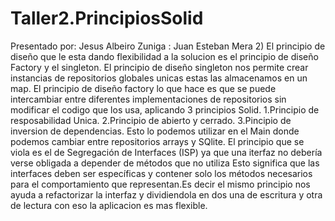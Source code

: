 # Taller2.PrincipiosSolid
Presentado por: Jesus Albeiro Zuniga
              : Juan Esteban Mera
2)
El principio de diseño que le esta dando flexibilidad a la solucion es el principio de diseño Factory y el singleton.
El principio de diseño singleton nos permite crear instancias de repositorios globales unicas estas las almacenamos en un map.
El principio de diseño factory lo que hace es que se puede intercambiar entre diferentes implementaciones de repositorios sin modificar el codigo que los usa, aplicando 
3 principios Solid.
1.Principio de resposabilidad Unica.
2.Principio de abierto y cerrado.
3.Pincipio de inversion de dependencias.
Esto lo podemos utilizar en el Main donde podemos cambiar entre repositorios arrays y SQlite.
El principio que se viola es el de Segregación de Interfaces (ISP) ya que una iterfaz no debería verse obligada a depender de métodos que no utiliza
Esto significa que las interfaces deben ser específicas y contener solo los métodos necesarios para el comportamiento que representan.Es decir el mismo
principio nos ayuda a refactorizar la interfaz y dividiendola en dos una de escritura y otra de lectura con eso la aplicacion es mas flexible.
